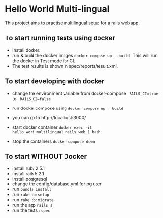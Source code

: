 # Hello World Multi-lingual 

This project aims to practise multilingual setup for a rails web app.

## To start running tests using docker
* install docker.
* run & build the docker images
`docker-compose up --build `
This will run the docker in Test mode for CI.
* The test results is shown in spec/reports/result.xml.

## To start developing with docker
* change the environment variable from docker-compose 
      ` RAILS_CI=true`
to
      ` RAILS_CI=false`

* run docker compose using `docker-compose up --build` 
* you can go to http://localhost:3000/
* start docker container `docker exec -it hello_word_multilingual_rails_web_1 bash`
* stop the containers `docker-compose down`

## To start WITHOUT Docker
* install ruby 2.5.1  
* install rails 5.2.1
* install postgresql
* change the config/database.yml for pg user 
* run `bundle install`
* run `rake db:setup`
* run `rake db:migrate`
* run the app `rails s`
* run the tests `rspec`